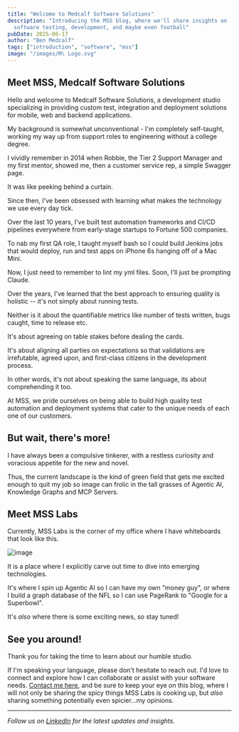 ```yaml
---
title: "Welcome to Medcalf Software Solutions"
description: "Introducing the MSS blog, where we'll share insights on
  software testing, development, and maybe even football"
pubDate: 2025-06-17
author: "Ben Medcalf"
tags: ["introduction", "software", "mss"]
image: "/images/M\ Logo.svg"
---
```


## Meet MSS, Medcalf Software Solutions

Hello and welcome to Medcalf Software Solutions, a development studio specializing
in providing custom test, integration and deployment solutions for mobile, web and backend
applications.

My background is somewhat unconventional - I'm completely self-taught,
working my way up from support roles to engineering without a college
degree.

I vividly remember in 2014 when Robbie, the Tier 2 Support Manager and my first mentor, showed me, then a customer service rep, a simple Swagger page.

It was like peeking behind a curtain.

Since then, I've been obsessed with learning what makes the technology we use every day tick.

Over the last 10 years, I've built test automation frameworks and CI/CD pipelines everywhere from early-stage startups to
Fortune 500 companies.

To nab my first QA role, I taught myself bash so I could build Jenkins jobs
that would deploy, run and test apps on iPhone 6s hanging off of a Mac Mini.

Now, I just need to remember to lint my yml files. Soon, I'll just be prompting
Claude.

Over the years, I've learned that the best approach to ensuring quality is holistic -- it's not simply about running tests.

Neither is it about the quantifiable metrics like number of tests written, bugs caught, time to release etc.

It's about agreeing on table stakes before dealing the cards.

It's about aligning all parties on expectations so that validations are
irrefutable, agreed upon, and first-class citizens in the development
process.

In other words, it's not about speaking the same language, its about comprehending it too.

At MSS, we pride ourselves on being able to build high quality test automation
and deployment systems that cater to the unique needs of each one of our
customers.

## But wait, there's more!

I have always been a compulsive tinkerer, with a restless curiosity and voracious appetite for
the new and novel.

Thus, the current landscape is the kind of green field that gets me
excited enough to quit my job so image can frolic in the tall grasses of Agentic
AI, Knowledge Graphs and MCP Servers.

## Meet MSS Labs

Currently, MSS Labs is the corner of my office where I have whiteboards that look like this.

![image](/images/IMG_3215.jpeg)

It is a place where I explicitly carve out time to dive into emerging
technologies.

It's where I spin up Agentic AI so I can have my own "money guy", or where I build a graph database of the NFL so I can use PageRank to "Google for a
Superbowl".

It's _also_ where there is some exciting news, so stay tuned!

## See you around!

Thank you for taking the time to learn about our humble studio.

If I'm speaking your language, please don't hesitate to reach out. I'd love to connect and explore how I can collaborate or assist with your software needs. [Contact me here](/#contact), and be sure to keep your eye on this blog, where I will not only be sharing the spicy things MSS Labs is cooking up, but _also_ sharing something potentially even spicier...my opinions.

---

_Follow us on [LinkedIn](https://www.linkedin.com/company/medcalf-software-solutions-llc/) for the latest updates and insights._
